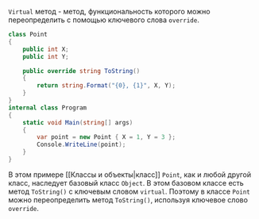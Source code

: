 
`Virtual` метод - метод, функциональность которого можно переопределить с помощью ключевого слова `override`. 

```cs
class Point
{
    public int X;
    public int Y;

    public override string ToString()
    {
        return string.Format("{0}, {1}", X, Y); 
    }
}
internal class Program
{
    static void Main(string[] args)
    {
        var point = new Point { X = 1, Y = 3 };
        Console.WriteLine(point);
    }
}
```

В этом примере [[Классы и объекты|класс]] `Point`, как и любой другой класс, наследует базовый класс `Object`. В этом базовом классе есть метод `ToString()` с ключевым словом `virtual`. Поэтому в классе `Point` можно переопределить метод `ToString()`, используя ключевое слово `override`.